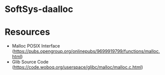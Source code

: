 # SoftSys-daalloc

# Resources
 - Malloc POSIX Interface (https://pubs.opengroup.org/onlinepubs/9699919799/functions/malloc.html)
 - Glib Source Code (https://code.woboq.org/userspace/glibc/malloc/malloc.c.html) 